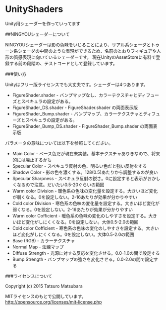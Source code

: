 # UnityShaders
Unity用シェーダーを作っていってます

##NINGYOUシェーダーについて

NINGYOUシェーダーは影の色味をいじることにより、リアル系シェーダとトゥーン系シェーダの中間のような表現ができるため、名前のとおりフィギュアや人形の質感表現に向いているシェーダーです。
現在UnityのAssetStoreに有料で登録する前の段階の、テストコードとして登録しています。

###使い方

Unityはフリー版ライセンスでも大丈夫です。シェーダーは4つあります。

* FigureShader.shader - バンプマップなし、カラーテクスチャとディフューズとスペキュラの設定がある。
* FigureShader_DS.shader - FigureShader.shader の両面表示版
* FigureShader_Bump.shader - バンプマップ、カラーテクスチャとディフューズとスペキュラの設定がある。
* FigureShader_Bump_DS.shader - FigureShader_Bump.shader の両面表示版


パラメータの意味については以下を参照してください。

* Main Color - ベース色だが現在未実装。基本テクスチャありきなので、将来的には廃止するかも
* Specular Color - スペキュラ反射の色、明るい色だと強い反射をする
* Shadow Color - 影の色を濃くする。128(0.5)あたりから調整するのが良い
* Specular Sharpness - スペキュラ反射の鋭さ。0に設定すると表示がおかしくなるので注意。だいたい0.5-20ぐらいの範囲
* Warm color Division - 暖色系の色味の変化量を設定する。大きいほど変化が弱くなる。0を設定しない。2-16あたりが効果が分かりやすい
* Cold color Division - 寒色系の色味の変化量を設定する。大きいほど変化が弱くなる。0を設定しない。2-16あたりが効果が分かりやすい
* Warm color Cofficient - 暖色系の色味の変化のしやすさを設定する。大きいほど変化がしにくくなる。0を設定しない。大体0.5-2.0の範囲
* Cold color Cofficient - 寒色系の色味の変化のしやすさを設定する。大きいほど変化がしにくくなる。0を設定しない。大体0.5-2.0の範囲
* Base (RGB) - カラーテクスチャ
* Normal Map - 法線マップ
* Diffuse Strength - 光源に対する反応を変化させる。0.0-1.0の間で設定する
* Bump Strength - バンプマップの強さを変化させる。0.0-2.0の間で設定する

###ライセンスについて

Copyright (c) 2015 Tatsuro Matsubara

MITライセンスのもとで公開しています。  
http://opensource.org/licenses/mit-license.php
